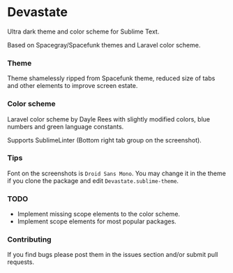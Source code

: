 # Devastate

Ultra dark theme and color scheme for Sublime Text.

Based on Spacegray/Spacefunk themes and Laravel color scheme.


### Theme

Theme shamelessly ripped from Spacefunk theme, reduced size of tabs and other elements to improve screen estate.


### Color scheme

Laravel color scheme by Dayle Rees with slightly modified colors, blue numbers and green language constants.

Supports SublimeLinter (Bottom right tab group on the screenshot).


### Tips

Font on the screenshots is `Droid Sans Mono`. You may change it in the theme if you clone the package and edit `Devastate.sublime-theme`.


### TODO

+ Implement missing scope elements to the color scheme.
+ Implement scope elements for most popular packages.



### Contributing

If you find bugs please post them in the issues section and/or submit pull requests.